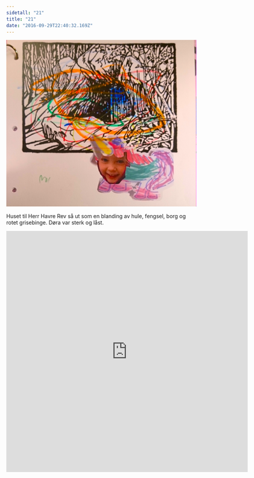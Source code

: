 ```yaml
---
sidetall: "21"
title: "21"
date: "2016-09-29T22:40:32.169Z"
---
```


![GliseGeir Grevling & Herr Havre Rev](./2.png)

Huset til Herr Havre Rev så ut som en blanding av hule, fengsel, borg og rotet grisebinge. Døra var sterk og låst.




<iframe src="https://docs.google.com/forms/d/e/1FAIpQLSdaU1qxlU76iRXUClnxtVycECOt0wqjnCQ8tT6mIzPJxbwDUg/viewform?embedded=true" width="640" height="640" frameborder="0" marginheight="0" marginwidth="0">Loading...</iframe>
